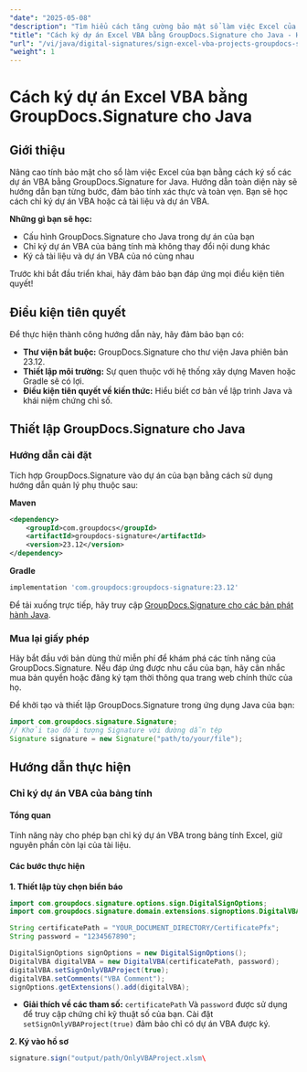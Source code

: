 ```yaml
---
"date": "2025-05-08"
"description": "Tìm hiểu cách tăng cường bảo mật sổ làm việc Excel của bạn bằng cách ký các dự án VBA với GroupDocs.Signature for Java. Hướng dẫn này bao gồm mọi thứ từ thiết lập đến thực thi."
"title": "Cách ký dự án Excel VBA bằng GroupDocs.Signature cho Java - Hướng dẫn toàn diện"
"url": "/vi/java/digital-signatures/sign-excel-vba-projects-groupdocs-signature-java/"
"weight": 1
---
```


# Cách ký dự án Excel VBA bằng GroupDocs.Signature cho Java

## Giới thiệu

Nâng cao tính bảo mật cho sổ làm việc Excel của bạn bằng cách ký số các dự án VBA bằng GroupDocs.Signature for Java. Hướng dẫn toàn diện này sẽ hướng dẫn bạn từng bước, đảm bảo tính xác thực và toàn vẹn. Bạn sẽ học cách chỉ ký dự án VBA hoặc cả tài liệu và dự án VBA.

**Những gì bạn sẽ học:**
- Cấu hình GroupDocs.Signature cho Java trong dự án của bạn
- Chỉ ký dự án VBA của bảng tính mà không thay đổi nội dung khác
- Ký cả tài liệu và dự án VBA của nó cùng nhau

Trước khi bắt đầu triển khai, hãy đảm bảo bạn đáp ứng mọi điều kiện tiên quyết!

## Điều kiện tiên quyết

Để thực hiện thành công hướng dẫn này, hãy đảm bảo bạn có:
- **Thư viện bắt buộc:** GroupDocs.Signature cho thư viện Java phiên bản 23.12.
- **Thiết lập môi trường:** Sự quen thuộc với hệ thống xây dựng Maven hoặc Gradle sẽ có lợi.
- **Điều kiện tiên quyết về kiến thức:** Hiểu biết cơ bản về lập trình Java và khái niệm chứng chỉ số.

## Thiết lập GroupDocs.Signature cho Java

### Hướng dẫn cài đặt

Tích hợp GroupDocs.Signature vào dự án của bạn bằng cách sử dụng hướng dẫn quản lý phụ thuộc sau:

**Maven**
```xml
<dependency>
    <groupId>com.groupdocs</groupId>
    <artifactId>groupdocs-signature</artifactId>
    <version>23.12</version>
</dependency>
```

**Gradle**
```gradle
implementation 'com.groupdocs:groupdocs-signature:23.12'
```

Để tải xuống trực tiếp, hãy truy cập [GroupDocs.Signature cho các bản phát hành Java](https://releases.groupdocs.com/signature/java/).

### Mua lại giấy phép

Hãy bắt đầu với bản dùng thử miễn phí để khám phá các tính năng của GroupDocs.Signature. Nếu đáp ứng được nhu cầu của bạn, hãy cân nhắc mua bản quyền hoặc đăng ký tạm thời thông qua trang web chính thức của họ.

Để khởi tạo và thiết lập GroupDocs.Signature trong ứng dụng Java của bạn:
```java
import com.groupdocs.signature.Signature;
// Khởi tạo đối tượng Signature với đường dẫn tệp
Signature signature = new Signature("path/to/your/file");
```

## Hướng dẫn thực hiện

### Chỉ ký dự án VBA của bảng tính

#### Tổng quan
Tính năng này cho phép bạn chỉ ký dự án VBA trong bảng tính Excel, giữ nguyên phần còn lại của tài liệu.

#### Các bước thực hiện

**1. Thiết lập tùy chọn biển báo**
```java
import com.groupdocs.signature.options.sign.DigitalSignOptions;
import com.groupdocs.signature.domain.extensions.signoptions.DigitalVBA;

String certificatePath = "YOUR_DOCUMENT_DIRECTORY/CertificatePfx";
String password = "1234567890";

DigitalSignOptions signOptions = new DigitalSignOptions();
DigitalVBA digitalVBA = new DigitalVBA(certificatePath, password);
digitalVBA.setSignOnlyVBAProject(true);
digitalVBA.setComments("VBA Comment");
signOptions.getExtensions().add(digitalVBA);
```
- **Giải thích về các tham số:** `certificatePath` Và `password` được sử dụng để truy cập chứng chỉ kỹ thuật số của bạn. Cài đặt `setSignOnlyVBAProject(true)` đảm bảo chỉ có dự án VBA được ký.

**2. Ký vào hồ sơ**
```java
signature.sign("output/path/OnlyVBAProject.xlsm\